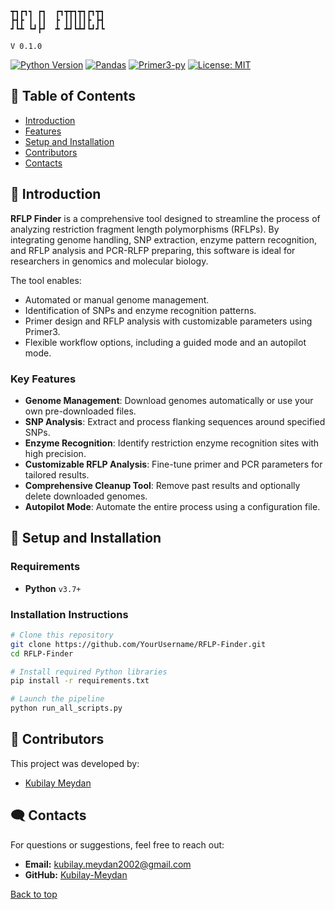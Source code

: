 
```
┳┓┏┓┓ ┏┓  ┏┓┳┳┓┳┓┏┓┳┓
┣┫┣ ┃ ┃┃  ┣ ┃┃┃┃┃┣ ┣┫
┛┗┻ ┗┛┣┛  ┻ ┻┛┗┻┛┗┛┛┗

V 0.1.0
```

[![Python Version](https://img.shields.io/badge/Python-3.7%2B-yellow)](https://www.python.org/)
[![Pandas](https://img.shields.io/badge/Pandas-2.2.1-green)](https://pandas.pydata.org/docs/getting_started/install.html)
[![Primer3-py](https://img.shields.io/badge/Primer3-2.0.3-red)](https://libnano.github.io/primer3-py/)
[![License: MIT](https://img.shields.io/badge/License-MIT-turquoise.svg)](https://opensource.org/licenses/MIT)

## 📑 Table of Contents
- [Introduction](#Introduction)
- [Features](#features)
- [Setup and Installation](#setup-and-installation)
- [Contributors](#contributors)
- [Contacts](#contacts)

## 🧬 Introduction <a name="Introduction"></a>

**RFLP Finder** is a comprehensive tool designed to streamline the process of analyzing restriction fragment length polymorphisms (RFLPs). By integrating genome handling, SNP extraction, enzyme pattern recognition, and RFLP analysis and PCR-RLFP preparing, this software is ideal for researchers in genomics and molecular biology.

The tool enables:
- Automated or manual genome management.
- Identification of SNPs and enzyme recognition patterns.
- Primer design and RFLP analysis with customizable parameters using Primer3.
- Flexible workflow options, including a guided mode and an autopilot mode.

### Key Features <a name="features"></a>
- **Genome Management**: Download genomes automatically or use your own pre-downloaded files.
- **SNP Analysis**: Extract and process flanking sequences around specified SNPs.
- **Enzyme Recognition**: Identify restriction enzyme recognition sites with high precision.
- **Customizable RFLP Analysis**: Fine-tune primer and PCR parameters for tailored results.
- **Comprehensive Cleanup Tool**: Remove past results and optionally delete downloaded genomes.
- **Autopilot Mode**: Automate the entire process using a configuration file.

## 🔧 Setup and Installation <a name="setup-and-installation"></a>

### Requirements
- **Python** `v3.7+`

### Installation Instructions
```bash
# Clone this repository
git clone https://github.com/YourUsername/RFLP-Finder.git
cd RFLP-Finder

# Install required Python libraries
pip install -r requirements.txt

# Launch the pipeline
python run_all_scripts.py
```

## 👥 Contributors <a name="contributors"></a>
This project was developed by:
- [Kubilay Meydan](https://github.com/Kubilay-Meydan)

## 🗨️ Contacts <a name="contacts"></a>

For questions or suggestions, feel free to reach out:
- **Email:** kubilay.meydan2002@gmail.com
- **GitHub:** [Kubilay-Meydan](https://github.com/Kubilay-Meydan)

[Back to top](#top)

